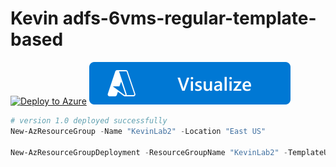 # Kevin adfs-6vms-regular-template-based

[![Deploy to Azure](https://aka.ms/deploytoazurebutton)](https://portal.azure.com/#create/Microsoft.Template/uri/https%3A%2F%2Fraw.githubusercontent.com%2Fkevinblumenfeld%2Fadfs-6vms-private%2Fmain%2Fazuredeploy.json)
[![Visualize](https://raw.githubusercontent.com/Azure/azure-quickstart-templates/master/1-CONTRIBUTION-GUIDE/images/visualizebutton.svg?sanitize=true)](http://armviz.io/#/?load=https%3A%2F%2Fraw.githubusercontent.com%2Fkevinblumenfeld%2Fadfs-6vms-private%2Fmain%2Fazuredeploy.json)

```PowerShell
# version 1.0 deployed successfully
New-AzResourceGroup -Name "KevinLab2" -Location "East US"

New-AzResourceGroupDeployment -ResourceGroupName "KevinLab2" -TemplateUri "https://raw.githubusercontent.com/kevinblumenfeld/adfs-6vms-private/main/azuredeploy.json" -Location "East US" -TemplateParameterObject @{ adminUsername = 'kevin'; adminPassword = '<**********************>' }
```

